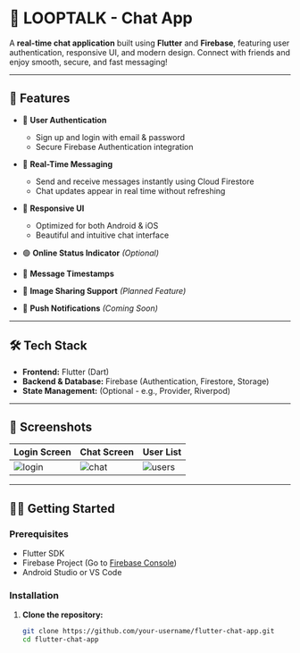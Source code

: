 # 💬 LOOPTALK - Chat App

A **real-time chat application** built using **Flutter** and **Firebase**, featuring user authentication, responsive UI, and modern design. Connect with friends and enjoy smooth, secure, and fast messaging!

---

## 🚀 Features

- 🔐 **User Authentication**
  - Sign up and login with email & password
  - Secure Firebase Authentication integration

- 💬 **Real-Time Messaging**
  - Send and receive messages instantly using Cloud Firestore
  - Chat updates appear in real time without refreshing

- 📱 **Responsive UI**
  - Optimized for both Android & iOS
  - Beautiful and intuitive chat interface

- 🟢 **Online Status Indicator** *(Optional)*
- 🧾 **Message Timestamps**
- 📸 **Image Sharing Support** *(Planned Feature)*
- 🔔 **Push Notifications** *(Coming Soon)*

---

## 🛠️ Tech Stack

- **Frontend:** Flutter (Dart)
- **Backend & Database:** Firebase (Authentication, Firestore, Storage)
- **State Management:** (Optional - e.g., Provider, Riverpod)

---

## 📸 Screenshots

| Login Screen | Chat Screen | User List |
|--------------|-------------|-----------|
| ![login](screenshots/login.png) | ![chat](screenshots/chat.png) | ![users](screenshots/users.png) |

---

## 🧑‍💻 Getting Started

### Prerequisites

- Flutter SDK
- Firebase Project (Go to [Firebase Console](https://console.firebase.google.com/))
- Android Studio or VS Code

### Installation

1. **Clone the repository:**
   ```bash
   git clone https://github.com/your-username/flutter-chat-app.git
   cd flutter-chat-app
